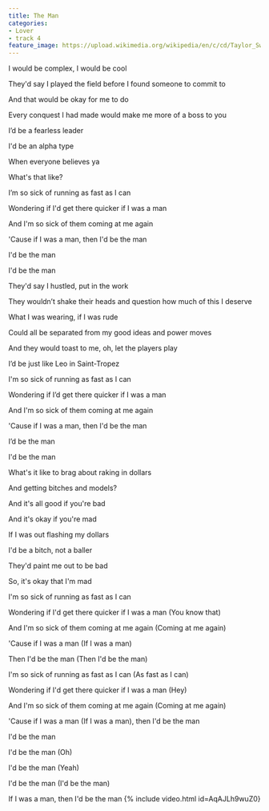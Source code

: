 ```yaml
---
title: The Man
categories:
- Lover
- track 4
feature_image: https://upload.wikimedia.org/wikipedia/en/c/cd/Taylor_Swift_-_Lover.png
--- 
```

I would be complex, I would be cool

They'd say I played the field before I found someone to commit to

And that would be okay for me to do

Every conquest I had made would make me more of a boss to you

I’d be a fearless leader

I'd be an alpha type

When everyone believes ya

What's that like?

I’m so sick of running as fast as I can

Wondering if I'd get there quicker if I was a man

And I'm so sick of them coming at me again

'Cause if I was a man, then I'd be the man

I'd be the man

I'd be the man

They'd say I hustled, put in the work

They wouldn’t shake their heads and question how much of this I deserve

What I was wearing, if I was rude

Could all be separated from my good ideas and power moves

And they would toast to me, oh, let the players play

I’d be just like Leo in Saint-Tropez

I'm so sick of running as fast as I can

Wondering if I’d get there quicker if I was a man

And I'm so sick of them coming at me again

'Cause if I was a man, then I'd be the man

I’d be the man

I'd be the man

What's it like to brag about raking in dollars

And getting bitches and models?

And it's all good if you're bad

And it's okay if you're mad

If I was out flashing my dollars

I'd be a bitch, not a baller

They'd paint me out to be bad

So, it's okay that I'm mad

I'm so sick of running as fast as I can

Wondering if I'd get there quicker if I was a man (You know that)

And I'm so sick of them coming at me again (Coming at me again)

'Cause if I was a man (If I was a man)

Then I'd be the man (Then I'd be the man)

I'm so sick of running as fast as I can (As fast as I can)

Wondering if I'd get there quicker if I was a man (Hey)

And I'm so sick of them coming at me again (Coming at me again)

'Cause if I was a man (If I was a man), then I'd be the man

I'd be the man

I'd be the man (Oh)

I'd be the man (Yeah)

I'd be the man (I'd be the man)

If I was a man, then I'd be the man
{% include video.html id=AqAJLh9wuZ0}